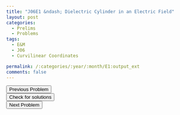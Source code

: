 ```yaml
---
title: "J06E1 &ndash; Dielectric Cylinder in an Electric Field"
layout: post
categories:
  - Prelims
  - Problems
tags:
  - E&M
  - J06
  - Curvilinear Coordinates

permalink: /:categories/:year/:month/E1:output_ext
comments: false
---
```

<object data="2006J1E.pdf" type="application/pdf" width="100%" height="500"></object>

<div class='navbar'>
	<div float='left'><button onclick="window.location='M3.html'" >Previous Problem</button></div>
	<div float='center'><button onclick="window.location='https://princetonprelim.com/prelim/16/'">Check for solutions</button></div>
	<div float='right'><button onclick="window.location='E2.html'" > Next Problem</button></div>
</div>
